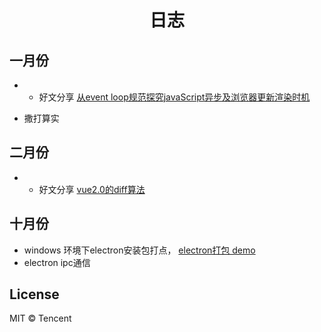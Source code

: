 <h1 align="center"> 日志 </h1>

## 一月份

- * 好文分享 [从event loop规范探究javaScript异步及浏览器更新渲染时机](https://github.com/aooy/blog/issues/5)

- 撒打算实

## 二月份

- * 好文分享 [vue2.0的diff算法](https://github.com/aooy/blog/issues/2)

## 十月份
  
- windows 环境下electron安装包打点， [electron打包 demo](https://github.com/liubailing/electron-builder-test)
- electron  ipc通信





## License

MIT © Tencent
